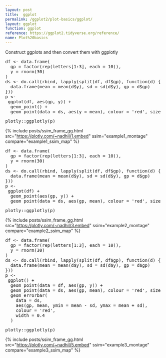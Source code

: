 ```yaml
---
layout: post
title:  ggplot
permalink: /ggplot2/plot-basics/ggplot/
layout: ggplot
function: ggplot
reference: https://ggplot2.tidyverse.org/reference/
name: Plot%20basics
---
```


Construct ggplots and then convert them with ggplotly

<pre class="mcode">
df <- data.frame(
  gp = factor(rep(letters[1:3], each = 10)),
  y = rnorm(30)
)
ds <- do.call(rbind, lapply(split(df, df$gp), function(d) {
  data.frame(mean = mean(d$y), sd = sd(d$y), gp = d$gp)
}))
p <-    
 ggplot(df, aes(gp, y)) +
  geom_point() +
  geom_point(data = ds, aes(y = mean), colour = 'red', size = 3)
</pre>

<pre class="mcode">
plotly::ggplotly(p)
</pre>

{% include posts/ssim_frame_gg.html src="https://plotly.com/~nadhil/1.embed" ssim="example1_montage" compare="example1_ssim_map" %}

<pre class="mcode">
df <- data.frame(
  gp = factor(rep(letters[1:3], each = 10)),
  y = rnorm(30)
)
ds <- do.call(rbind, lapply(split(df, df$gp), function(d) {
  data.frame(mean = mean(d$y), sd = sd(d$y), gp = d$gp)
}))
p <-    
 ggplot(df) +
  geom_point(aes(gp, y)) +
  geom_point(data = ds, aes(gp, mean), colour = 'red', size = 3)
</pre>

<pre class="mcode">
plotly::ggplotly(p)
</pre>

{% include posts/ssim_frame_gg.html src="https://plotly.com/~nadhil/3.embed" ssim="example2_montage" compare="example2_ssim_map" %}

<pre class="mcode">
df <- data.frame(
  gp = factor(rep(letters[1:3], each = 10)),
  y = rnorm(30)
)
ds <- do.call(rbind, lapply(split(df, df$gp), function(d) {
  data.frame(mean = mean(d$y), sd = sd(d$y), gp = d$gp)
}))
p <-    
 ggplot() +
  geom_point(data = df, aes(gp, y)) +
  geom_point(data = ds, aes(gp, mean), colour = 'red', size = 3) +
  geom_errorbar(
    data = ds,
    aes(gp, mean, ymin = mean - sd, ymax = mean + sd),
    colour = 'red',
    width = 0.4
  )
</pre>

<pre class="mcode">
plotly::ggplotly(p)
</pre>

{% include posts/ssim_frame_gg.html src="https://plotly.com/~nadhil/5.embed" ssim="example3_montage" compare="example3_ssim_map" %}